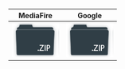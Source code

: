 |<center>**MediaFire**</center>|<center>**Google**</center>|
|-----------|-----------|
|[![MediaFire](_media/download.png)](https://www.mediafire.com/file/1q2cyab24z1odwh/ni_by_DarhangeR.zip/file) |[![Google](_media/download.png)](https://drive.google.com/u/0/uc?id=1mb1Uj0wue6XP3XmX_8qnWLKpL6Hul71s&export=download)|